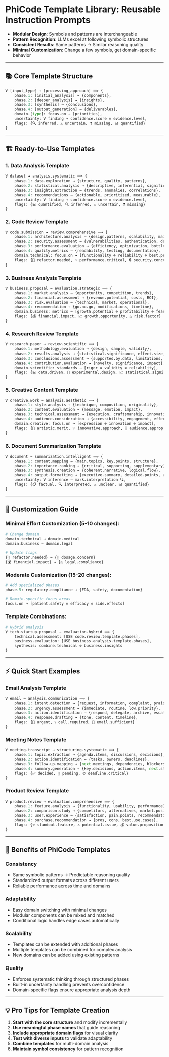 # PhiCode Template Library: Reusable Instruction Prompts

- **Modular Design**: Symbols and patterns are interchangeable
- **Pattern Recognition**: LLMs excel at following symbolic structures
- **Consistent Results**: Same patterns → Similar reasoning quality
- **Minimal Customization**: Change a few symbols, get domain-specific behavior

---

## 📚 **Core Template Structure**

```python
∀ [input_type] → [processing_approach] ⟹ {
    phase.1: [initial_analysis] → {components},
    phase.2: [deeper_analysis] → {insights},
    phase.3: [synthesis] → {conclusions},
    phase.4: [output_generation] → {deliverables},
    domain.[type]: focus.on → [priorities],
    uncertainty: ∀ finding → confidence.score ⊕ evidence.level,
    flags: {🔍 inferred, ⚠️ uncertain, ❓ missing, 📊 quantified}
}
```

---

## 🏗️ **Ready-to-Use Templates**

### 1. **Data Analysis Template**
```python
∀ dataset → analysis.systematic ⟹ {
    phase.1: data.exploration → {structure, quality, patterns},
    phase.2: statistical.analysis → {descriptive, inferential, significance},
    phase.3: insights.extraction → {trends, anomalies, correlations},
    phase.4: recommendations → {actionable, prioritized, measurable},
    uncertainty: ∀ finding → confidence.score ⊕ evidence.level,
    flags: {📊 quantified, 🔍 inferred, ⚠️ uncertain, ❓ missing}
}
```

### 2. **Code Review Template**
```python
∀ code.submission → review.comprehensive ⟹ {
    phase.1: architecture.analysis → {design.patterns, scalability, maintainability},
    phase.2: security.assessment → {vulnerabilities, authentication, data.protection},
    phase.3: performance.evaluation → {efficiency, optimization, bottlenecks},
    phase.4: quality.metrics → {readability, testing, documentation},
    domain.technical: focus.on → [functionality ⊕ reliability ⊕ best.practices],
    flags: {🔧 refactor.needed, ⚡ performance.critical, 🔒 security.concern}
}
```

### 3. **Business Analysis Template**
```python
∀ business.proposal → evaluation.strategic ⟹ {
    phase.1: market.analysis → {opportunity, competition, trends},
    phase.2: financial.assessment → {revenue.potential, costs, ROI},
    phase.3: risk.evaluation → {technical, market, operational},
    phase.4: recommendation → {go.no.go, modifications, timeline},
    domain.business: metrics → [growth.potential ⊕ profitability ⊕ feasibility],
    flags: {💰 financial.impact, 📈 growth.opportunity, ⚖️ risk.factor}
}
```

### 4. **Research Review Template**
```python
∀ research.paper → review.scientific ⟹ {
    phase.1: methodology.evaluation → {design, sample, validity},
    phase.2: results.analysis → {statistical.significance, effect.size, reproducibility},
    phase.3: conclusions.assessment → {supported.by.data, limitations, implications},
    phase.4: contribution.evaluation → {novelty, significance, impact},
    domain.scientific: standards → [rigor ⊕ validity ⊕ reliability],
    flags: {📊 data.driven, 🧪 experimental.design, 📈 statistical.significance}
}
```

### 5. **Creative Content Template**
```python
∀ creative.work → analysis.aesthetic ⟹ {
    phase.1: style.analysis → {technique, composition, originality},
    phase.2: content.evaluation → {message, emotion, impact},
    phase.3: technical.assessment → {execution, craftsmanship, innovation},
    phase.4: audience.consideration → {accessibility, engagement, effectiveness},
    domain.creative: focus.on → [expression ⊕ innovation ⊕ impact],
    flags: {🎨 artistic.merit, 💡 innovative.approach, 🎯 audience.appropriate}
}
```

### 6. **Document Summarization Template**
```python
∀ document → summarization.intelligent ⟹ {
    phase.1: content.mapping → {main.topics, key.points, structure},
    phase.2: importance.ranking → {critical, supporting, supplementary},
    phase.3: synthesis.creation → {coherent.narrative, logical.flow},
    phase.4: output.formatting → {executive.summary, detailed.points, action.items},
    uncertainty: ∀ inference → mark.interpretation 🔍,
    flags: {📋 factual, 🔍 interpreted, ⚠️ unclear, 📊 quantified}
}
```

---

## 🔧 **Customization Guide**

### **Minimal Effort Customization (5-10 changes):**
```python
# Change domain
domain.technical → domain.medical
domain.business → domain.legal

# Update flags
{🔧 refactor.needed} → {💊 dosage.concern}
{💰 financial.impact} → {⚖️ legal.compliance}
```

### **Moderate Customization (15-20 changes):**
```python
# Add specialized phases
phase.5: regulatory.compliance → {FDA, safety, documentation}

# Domain-specific focus areas
focus.on → [patient.safety ⊕ efficacy ⊕ side.effects]
```

### **Template Combinations:**
```python
# Hybrid analysis
∀ tech.startup.proposal → evaluation.hybrid ⟹ {
    technical.assessment: [USE code.review.template.phases],
    business.evaluation: [USE business.analysis.template.phases],
    synthesis: combine.technical ⊕ business.insights
}
```

---

## ⚡ **Quick Start Examples**

### **Email Analysis Template**
```python
∀ email → analysis.communication ⟹ {
    phase.1: intent.detection → {request, information, complaint, praise},
    phase.2: urgency.assessment → {immediate, routine, low.priority},
    phase.3: action.identification → {respond, delegate, archive, escalate},
    phase.4: response.drafting → {tone, content, timeline},
    flags: {🚨 urgent, 📞 call.required, 📧 email.sufficient}
}
```

### **Meeting Notes Template**
```python
∀ meeting.transcript → structuring.systematic ⟹ {
    phase.1: topic.extraction → {agenda.items, discussions, decisions},
    phase.2: action.identification → {tasks, owners, deadlines},
    phase.3: follow.up.mapping → {next.meetings, dependencies, blockers},
    phase.4: summary.generation → {key.decisions, action.items, next.steps},
    flags: {✅ decided, 🔄 pending, ⏰ deadline.critical}
}
```

### **Product Review Template**
```python
∀ product.review → evaluation.comprehensive ⟹ {
    phase.1: feature.analysis → {functionality, usability, performance},
    phase.2: comparison.study → {competitors, alternatives, market.position},
    phase.3: user.experience → {satisfaction, pain.points, recommendations},
    phase.4: purchase.recommendation → {pros, cons, best.use.cases},
    flags: {⭐ standout.feature, ⚠️ potential.issue, 💰 value.proposition}
}
```

---

## 🎯 **Benefits of PhiCode Templates**

### **Consistency**
- Same symbolic patterns → Predictable reasoning quality
- Standardized output formats across different users
- Reliable performance across time and domains

### **Adaptability**
- Easy domain switching with minimal changes
- Modular components can be mixed and matched
- Conditional logic handles edge cases automatically

### **Scalability**
- Templates can be extended with additional phases
- Multiple templates can be combined for complex analysis
- New domains can be added using existing patterns

### **Quality**
- Enforces systematic thinking through structured phases
- Built-in uncertainty handling prevents overconfidence
- Domain-specific flags ensure appropriate analysis depth

---

## 💡 **Pro Tips for Template Creation**

1. **Start with the core structure** and modify incrementally
2. **Use meaningful phase names** that guide reasoning
3. **Include appropriate domain flags** for visual clarity
4. **Test with diverse inputs** to validate adaptability
5. **Combine templates** for multi-domain analysis
6. **Maintain symbol consistency** for pattern recognition
